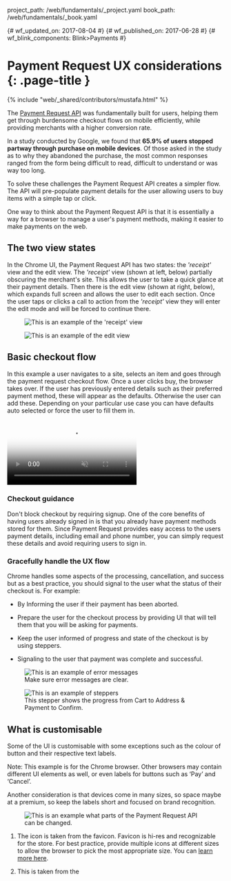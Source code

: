 project_path: /web/fundamentals/_project.yaml
book_path: /web/fundamentals/_book.yaml

{# wf_updated_on: 2017-08-04 #}
{# wf_published_on: 2017-06-28 #}
{# wf_blink_components: Blink>Payments #}

# Payment Request UX considerations {: .page-title }

{% include "web/_shared/contributors/mustafa.html" %}

The
[Payment Request API](/web/fundamentals/payments/)
was fundamentally built for users, helping
them get through burdensome checkout flows on mobile efficiently,
while providing merchants with a higher conversion rate.

In a study conducted by Google, we found that <strong>65.9% of users
stopped partway through purchase on mobile devices</strong>. Of those
asked in the study as to why they abandoned the purchase, the most
common responses ranged from the form being difficult to read,
difficult to understand or was way too long.

To solve these challenges the Payment Request API creates a simpler
flow.
The API will pre-populate payment details for the user allowing
users to buy items with a simple tap or click.

One way to think about the Payment Request API is that it is
essentially a way for a browser to manage a user's payment methods,
making it easier to make payments on the web.

## The two view states

In the Chrome UI, the Payment Request API has
two states: the <em>'receipt'</em> view and the edit view. The
<em>'receipt'</em> view (shown at left, below) partially obscuring the
merchant's site. This allows the user to take a quick glance at their
payment details. Then there is the edit view (shown at right, below),
which expands full screen and allows the user to edit each section.
Once the user taps or clicks a call to action from the
<em>'receipt'</em> view they will enter the edit mode and will be
forced to continue there.

<div class="attempt-left">
  <figure>
    <img src="https://github.com/satzz/WebFundamentals/blob/master/src/content/en/fundamentals/payments/images/state01-receipt-view.png?raw=true" alt="This is an example of the 'receipt' view">
  </figure>
</div>
<div class="attempt-right">
  <figure>
    <img src="https://github.com/satzz/WebFundamentals/blob/master/src/content/en/fundamentals/payments/images/state02-edit-view.png?raw=true" alt="This is an example of the edit view">
  </figure>
</div>

## Basic checkout flow

In this example a user navigates to a site, selects an item and goes
through the payment request checkout flow. Once a user clicks buy, the
browser takes over. If the user has previously entered details such as
their preferred payment method, these will appear as the defaults.
Otherwise the user can add these. Depending on your particular use
case you can have defaults auto selected or force the user to fill
them in.

<video controls autoplay loop muted poster="images/basic-intro-poster.png">
  <source src="videos/basic-intro.webm" type="video/webm; codecs=vp8">
  <source src="videos/basic-intro.mp4" type="video/mp4; codecs=h264">
</source></source></video>

### Checkout guidance

Don't block checkout by requiring signup. One of the core benefits of
having users already signed in is that you already have payment methods
stored for them. Since Payment Request provides easy access to the users
payment details, including email and
phone number, you can simply request these details and avoid requiring
users to sign in.

### Gracefully handle the UX flow

Chrome handles some aspects of the processing, cancellation, and
success but as a best practice, you
should signal to the user what the status of their checkout is. For
example:

- By Informing the user if their payment has been aborted.

- Prepare the user for the checkout process by providing UI that
    will tell them that you will be asking for payments.

- Keep the user informed of progress and state of the checkout is
    by using steppers.

- Signaling to the user that payment was complete and successful.

<div class="attempt-left">
  <figure>
    <img src="https://github.com/satzz/WebFundamentals/blob/master/src/content/en/fundamentals/payments/images/graceful-error-messaging.png?raw=true" alt="This is an example of error messages">
    <figcaption>Make sure error messages are clear.</figcaption>
  </figure>
</div>

<div class="attempt-right">
  <figure>
    <img src="https://github.com/satzz/WebFundamentals/blob/master/src/content/en/fundamentals/payments/images/graceful-stepper.png?raw=true" alt="This is an example of steppers">
    <figcaption>This stepper shows the progress from Cart to Address 
    	& Payment to Confirm.</figcaption>
  </figure>
</div>

<div class="clearfix"></div>

## What is customisable

Some of the UI is customisable with some exceptions such as the
colour of button and their respective text labels.

Note: This example is for the Chrome browser. Other browsers
may contain different UI elements as well, or even labels for
buttons such as ‘Pay’ and ‘Cancel’.

Another consideration is that devices come in many sizes, so
space maybe at a premium, so keep the labels short and focused
on brand recognition.

<div class="attempt-right">
  <figure>
    <img src="https://github.com/satzz/WebFundamentals/blob/master/src/content/en/fundamentals/payments/images/what-can-be-changed.png?raw=true" alt="This is an example what parts of the Payment Request API can be changed.">
  </figure>
</div>

1. The icon is taken from the favicon. Favicon is hi-res and
    recognizable for the store. For best practice, provide multiple
    icons at different sizes to allow the browser to pick the most
    appropriate size. You can [learn more here](/web/fundamentals/payments/deep-dive-into-payment-request).

2. This is taken from the <code><title></code> tag.
    This is your strongest chance to provide a human-readable
    indication of what the user is buying and who they're
    buying from.

3. This is the domain/URL.

4. This text label can be modified via the Payments
    Request API.

5. The price and currency is taken from the total.

6. You can select a heading from a preset list: Shipping,
    Pickup OR Delivery.



### Eliminate user steps

Try to limit the amount of work it takes for a user to
make a purchase. A simple UI with clear text labels will
give the users a perceived increase in speed. For example
using a <em>"Buy Now"</em> button allows the user to make
a simple one tap purchase without forcing them to create
an account or populate a shopping cart. The faster a user
can checkout, the more satisfied they become. This means
the chance of them completing the process greatly
increases and as does the chance of repeat business.
Allowing users to purchase an item with a <em>"Buy now"</em>
or <em>"Express Checkout"</em> button (versus <em>"Adding
to cart"</em>), will improve their perceived speed,
thereby making your checkout a success.

<div>
  <figure>
    <img src="https://github.com/satzz/WebFundamentals/blob/master/src/content/en/fundamentals/payments/images/general-ux-buy-now.png?raw=true" alt="This is an example of 'buy now' buttons">
    <figcaption>
    	Add <em>‘Buy now’</em> buttons where possible to 
    	create quick checkout experience
	</figcaption>
  </figure>
</div>

### UI affordance

Users in the real world often wrap up their mobile
devices with sleeves or bumpers. Think of ergonomics
and considerations - bumpers can prevent users from
hitting the touch targets if they are too close to
the screen giving them the impression that they are
tapping buttons when they are not therefore presenting
the illusion that the site and app is slower than
it actually is.

#### Touch targets

Make sure the touch targets extend beyond the visual
bounds of an element. For example, a `24 x 24` pixel
icon should have a `48 x 48` pixel touch target. .

A `48 x 48 px` touch target is roughly 9mm and the
recommended target is between 7-10mm. You may start
using the image’s own dimensions as the target target
if the image is larger than `48 x 48 px`.  It may be
appropriate to use even larger touch targets to
accommodate users with special needs such as those
with motor disability skills.

<div>
  <figure>
    <img src="https://github.com/satzz/WebFundamentals/blob/master/src/content/en/fundamentals/payments/images/affordance-touch-targets.png?raw=true" alt="This is an example of desired touch targets">
    <figcaption>
    	By giving a minimum of 48px touch target you 
    	can help users tap or click smaller UI elements.  
	</figcaption>
  </figure>
</div>

### User feedback mechanisms

As well as providing confirmation to users that a
purchase was successful, provide feedback to reassure
them of the status of their experience. One example of
feedback is a
["Snackbar" UI](https://material.io/guidelines/components/snackbars-toasts.html),
that appears once an action is
completed. The average reader can read and comprehend
between 200-400 words per minute. Depending on the
length of the string make sure you leave the UI on
screen for long enough for the user to read,
roughly 3 seconds for five word sentence.

<video class="attempt-left" controls autoplay loop muted poster="images/basic-intro-poster.png"></video>

  <source src="videos/components_snackbar.webm" type="video/webm; codecs=vp8">
  <source src="videos/components_snackbar.mp4" type="video/mp4; codecs=h264">

<div class="clearfix"></div>
</source></source>


### Performance

In a different study conducted at Google, we found
70% of users dropped from a checkout due to the first
dialogs not rendering fast enough. Make sure you test
for poor network conditions in order to improve your
checkout flow by using [lighthouse](/web/tools/lighthouse)
and [DevTools](/web/tools/chrome-devtools/network-performance/)
network emulation.

### Language

Improved language in the call to action buttons help users
understand what actions were being taken in the flow. It is
important that they are consistent in the checkout flow.
Make sure you use the labels that make the most sense.

<div class="attempt-left">
  <figure>
    <img src="https://github.com/satzz/WebFundamentals/blob/master/src/content/en/fundamentals/payments/images/delivery-options-delivery.png?raw=true" alt="This is an example of a label titled 'delivery'">
  </figure>
</div>


<div class="attempt-right">
  <figure>
    <img src="https://github.com/satzz/WebFundamentals/blob/master/src/content/en/fundamentals/payments/images/delivery-options-pickup.png?raw=true" alt="This is an example of a label titled 'pickup'">
  </figure>
</div>
Depending on the context the label <em>"Pickup"</em> may be more 
appropriate than the label <em>"Delivery"</em>.


### Provide fall back options to the user

Don't block a purchase on Payment Request. If isn’t
supported by the browser, or fails, seamlessly
fallback to the default checkout rather than an
error message when the Payment Request API is not available.

It is a good idea to create a user flow of all
of the possible ways a user can get to the checkout forms.
Common entry points that you need to design for;

- The user is immediately directed to checkout.

- The user starts at the home page, views their cart,
    and is directed to checkout.

- The user starts at the home page, looks at an item,
    and is directed to buy now.

- The user starts at the home page, clicks to add an
    item to their cart, and is directed to checkout.

- The user starts at the item and is directed to the checkout.

<div>
  <figure>
    <img src="https://github.com/satzz/WebFundamentals/blob/master/src/content/en/fundamentals/payments/images/user-flow-diagram.png?raw=true" alt="This is an illustrative example 
    of the above, different paths a user 
    takes when checking out">
  <figcaption>
	This is an illustrative example of the above, 
	different paths a user takes when checking out
  </figcaption>
  </figure>
</div>

## Example flows

### Guest checkout

In this example we allow the user to checkout, then
email them an ID code and receipt. Alternatively
you can offer a button that calls `window.print();`
and gives the user a PDF.

<video controls autoplay loop muted poster="images/basic-intro-poster.png">
  <source src="videos/basic-intro.webm" type="video/webm; codecs=vp8">
  <source src="videos/basic-intro.mp4" type="video/mp4; codecs=h264">
</source></source></video>

### Buy now UI

In this example every item has a "Buy now". When a user taps or
clicks "Buy now" they begin the checkout process, first by
asking for specific delivery dates and a custom message.
The next step in the process launches the Payment Request
API which is followed by a confirmation page.

<div>
  <figure>
    <img src="https://github.com/satzz/WebFundamentals/blob/master/src/content/en/fundamentals/payments/images/general-ux-buy-now.png?raw=true" alt="This is an example of 'buy now' buttons">
    <figcaption>
    	Add <em>"Buy now"</em> buttons where possible to 
    	create quick checkout experience
	</figcaption>
  </figure>
</div>

### Delivery

Although it is technically possible to auto-select the user's
default address it is best practice to allow the user to
select their preferred address themselves. This will allow
the merchant verify that the address is correct and
deliverable. By allowing the user to change the address,
you can update and alter the shipping options. For example
if the user is local you can offer local shipping rates,
but if the user selects an international address, you can
alter the shipping options for international rates.

By auto selecting the address you can create needless
friction. For example, if the default address is somewhere
you cannot deliver or ship to, it will only be picked up
once the user has triggered the actual pay action.
Avoid creating a jarring experience at all costs as this
can cause a user to abandon the purchase altogether.

### Shipping options

Give the user delivery options according to actual dates.
Contextual data such as the date will give the user
context and further reassurance of when their items
will be delivered.

<div class="attempt-left">
  <figure>
    <img src="https://github.com/satzz/WebFundamentals/blob/master/src/content/en/fundamentals/payments/images/delivery-options-with-dates.png?raw=true" alt="This is an example of delivery options with dates">
    <figcaption>
    	Give dates to help a user plan and customize 
    	their experience.
	</figcaption>
  </figure>
</div>

<div class="clearfix"></div>

### Adding additional information

There are many use cases where the merchant may require
the user to add additional information before or after
the transaction. Such as loyalty cards numbers or
discount coupons.

### Gift cards

Gift cards do not work directly with the Payment
Request API so we recommend adding a field that allows
the user to enter their card code beforehand. Once they
add the gift card if there is still more to pay you can
launch the Payment Request API. The illustration below
demonstrates this flow.

<div>
  <figure>
    <img src="https://github.com/satzz/WebFundamentals/blob/master/src/content/en/fundamentals/payments/images/gift-card-checkout-flow.png?raw=true" alt="This is an example of giftcard workflow 
    mentioned above">
  </figure>
</div>

## Customizing the Payment Request API flow

### Before calling Payment request API

The Payment Request API doesn’t deal with vouchers and
loyalty codes directly. Instead, give the user the
ability to add any codes or loyalty card schemes before
you launch the Payment Request API. In practice, this
will mean that when a user first clicks <em>"Buy now"</em>,
they will be taken to a checkout page where they can
add a coupon or loyalty card number first.
Below is an example of this.

<div>
  <figure>
    <img src="https://github.com/satzz/WebFundamentals/blob/master/src/content/en/fundamentals/payments/images/wooCommerce.png?raw=true" alt="This is an example of WooCommerce">
    <figcaption>
    	In this example <a href="https://woocommerce.paymentrequest.show/">
    	WooCommerce</a> the user adds any coupon code before they 
    	complete the transaction. (The <a href="https://woocommerce.paymentrequest.show/">
    	demo website</a> works only with a fake credit 
    	card number "4242 4242 4242 4242.")
	</figcaption>
  </figure>
</div>

If a merchant's legal team requires a legal text box such as
a Terms of Service (TOS) to be displayed during the checkout
process we recommend that this appears before the Payment
Request API flow begins. Ideally you would want to minimize
the steps and actions taken by the user by keeping the TOS
next to the buy button or a link. However there are some
cases where this is not possible, so one solution is after
the user clicks the "Buy Now" button, provide an additional
step in the processes asking for acceptance of the TOS.
The next step is to launch the PR Payment Request flow.

### Midway through the Payment Request

You can offer extra UI elements after the payment options
have been selected. So instead of showing the API's default
spinner, you can show your own, such as in the next example.
Then once you have processed the payment details, you can
offer up any UI you choose.

So in this visual example:

- The user taps "Buy now" and the merchant calls
    the function show();

- Then the merchant either processes the payment with
    the Payment Request API OR their own UI.

- If all conditions are met the merchant serves up a
    confirmation page.

You can learn more about this [technique here](/web/fundamentals/payments/deep-dive-into-payment-request#completing_the_transaction)

<div>
  <figure>
    <img src="https://github.com/satzz/WebFundamentals/blob/master/src/content/en/fundamentals/payments/images/show-to-promise.png?raw=true" alt="This is an example of the different flow you can take after firing a 'show()'' function">
  </figure>
</div>

### After payment / purchase has been processed.

There may be occasions where the merchant give
the user the opportunity to add non-standard information
from the user such as delivery instructions or perhaps
some feedback on the shopping experience. This can not be
done directly within the Payment Request API, however
it is possible to show a UI element such as a `textfield`
if the payment has been successful.

<div>
  <figure>
    <img src="https://github.com/satzz/WebFundamentals/blob/master/src/content/en/fundamentals/payments/images/mid-way-flow.png?raw=true" alt="This is an example of a 'textfield' appearing after the checkout flow.">
  </figure>
</div>

Code example:

```
request.show()
.then(function(paymentResponse) {
    // Process payment here.
    // Close the UI:
    paymentResponse.complete('success').then(function() {
        // Request additional shipping address details.
        const additionalDetailsContainer = document.getElementById('additional-details-container');
        additionalDetailsContainer.style.display = 'block';
        additionalDetailsContainer.focus();
    }).catch(function(error) {
        // Handle error.
    });
})
.catch(function(error) {
    // Handle error.
});
```

You can find code for more unique use cases
[here](https://github.com/w3c/payment-request-info/wiki/
CodeExamples#show-additional-user-interface-after-successful-payment).

## Existing users

For existing customers you can still use the Payment
Request API, but you may need to adjust the experience
and present new UI to your existing signed-in customers.
For example you may introduce the Payment Request API with
an "Express pay" button, a "Pay with new card" button
or a "Ship to new address" button.

The goal is to show that the user can quickly buy things on
the merchant's site without any fuss. The Payment Request
API is quick and efficient but existing users will need some
education with this new payment flow so focus on introducing
the new UX patterns with text labels and UI that express
speed and efficiency.

## Code demos and browser support

You can experiment with the various features and UX patterns
with this [demo](https://paymentrequest.show/demo/).
Payment Request API is currently supported by;

- Chrome 53 and above on Android
- Chrome 61 and above on Desktop & iOS
- Edge 15 and above on Desktop

You can track the latest status for all other browsers here
on [caniuse.com](https://caniuse.com/#search=payments).

## Stickersheet

To create your own flows, you can download the Payment Request API sticker sheet from [our Github Repo](https://goo.gl/daxhRa).
